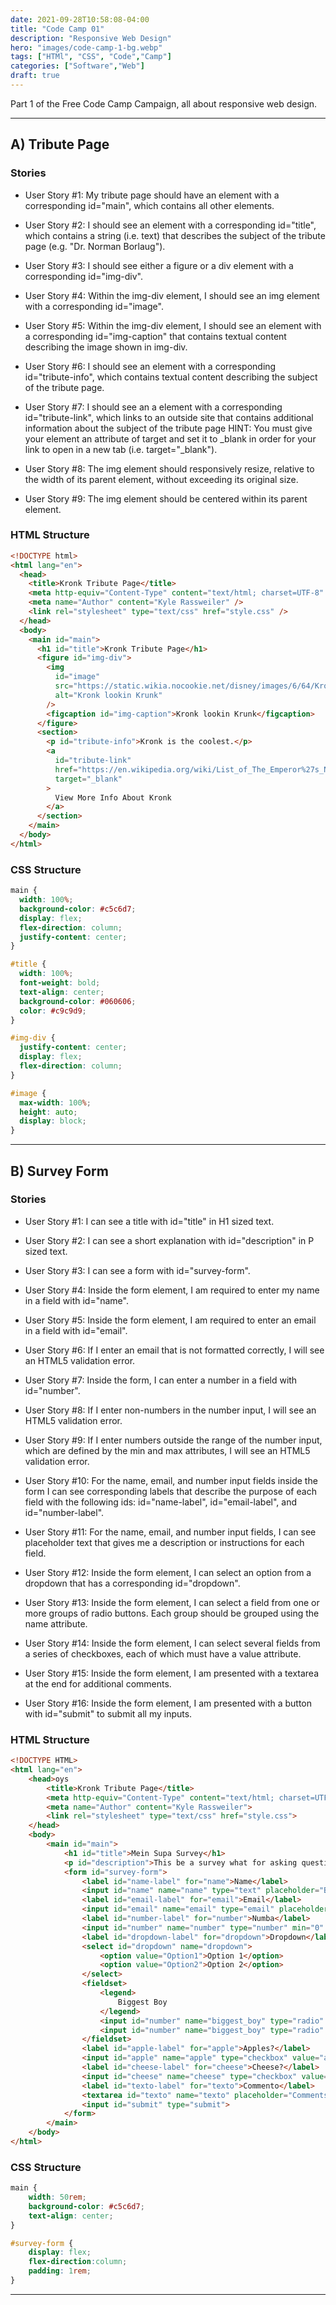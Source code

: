```yaml
---
date: 2021-09-28T10:58:08-04:00
title: "Code Camp 01"
description: "Responsive Web Design"
hero: "images/code-camp-1-bg.webp"
tags: ["HTMl", "CSS", "Code","Camp"]
categories: ["Software","Web"]
draft: true
---
```


Part 1 of the Free Code Camp Campaign, all about responsive web design.

<!--more-->

___

## A) Tribute Page

### Stories

- User Story #1: My tribute page should have an element with a corresponding id="main", which contains all other elements.

- User Story #2: I should see an element with a corresponding id="title", which contains a string (i.e. text) that describes the subject of the tribute page (e.g. "Dr. Norman Borlaug").

- User Story #3: I should see either a figure or a div element with a corresponding id="img-div".

- User Story #4: Within the img-div element, I should see an img element with a corresponding id="image".

- User Story #5: Within the img-div element, I should see an element with a corresponding id="img-caption" that contains textual content describing the image shown in img-div.

- User Story #6: I should see an element with a corresponding id="tribute-info", which contains textual content describing the subject of the tribute page.

- User Story #7: I should see an a element with a corresponding id="tribute-link", which links to an outside site that contains additional information about the subject of the tribute page HINT: You must give your element an attribute of target and set it to \_blank in order for your link to open in a new tab (i.e. target="\_blank").

- User Story #8: The img element should responsively resize, relative to the width of its parent element, without exceeding its original size.

- User Story #9: The img element should be centered within its parent element.

### HTML Structure

```html
<!DOCTYPE html>
<html lang="en">
  <head>
    <title>Kronk Tribute Page</title>
    <meta http-equiv="Content-Type" content="text/html; charset=UTF-8" />
    <meta name="Author" content="Kyle Rassweiler" />
    <link rel="stylesheet" type="text/css" href="style.css" />
  </head>
  <body>
    <main id="main">
      <h1 id="title">Kronk Tribute Page</h1>
      <figure id="img-div">
        <img
          id="image"
          src="https://static.wikia.nocookie.net/disney/images/6/64/Kronk_.jpg"
          alt="Kronk lookin Krunk"
        />
        <figcaption id="img-caption">Kronk lookin Krunk</figcaption>
      </figure>
      <section>
        <p id="tribute-info">Kronk is the coolest.</p>
        <a
          id="tribute-link"
          href="https://en.wikipedia.org/wiki/List_of_The_Emperor%27s_New_Groove_characters#Kronk"
          target="_blank"
        >
          View More Info About Kronk
        </a>
      </section>
    </main>
  </body>
</html>
```

### CSS Structure

```css
main {
  width: 100%;
  background-color: #c5c6d7;
  display: flex;
  flex-direction: column;
  justify-content: center;
}

#title {
  width: 100%;
  font-weight: bold;
  text-align: center;
  background-color: #060606;
  color: #c9c9d9;
}

#img-div {
  justify-content: center;
  display: flex;
  flex-direction: column;
}

#image {
  max-width: 100%;
  height: auto;
  display: block;
}
```

___

## B) Survey Form

### Stories

- User Story #1: I can see a title with id="title" in H1 sized text.

- User Story #2: I can see a short explanation with id="description" in P sized text.

- User Story #3: I can see a form with id="survey-form".

- User Story #4: Inside the form element, I am required to enter my name in a field with id="name".

- User Story #5: Inside the form element, I am required to enter an email in a field with id="email".

- User Story #6: If I enter an email that is not formatted correctly, I will see an HTML5 validation error.

- User Story #7: Inside the form, I can enter a number in a field with id="number".

- User Story #8: If I enter non-numbers in the number input, I will see an HTML5 validation error.

- User Story #9: If I enter numbers outside the range of the number input, which are defined by the min and max attributes, I will see an HTML5 validation error.

- User Story #10: For the name, email, and number input fields inside the form I can see corresponding labels that describe the purpose of each field with the following ids: id="name-label", id="email-label", and id="number-label".

- User Story #11: For the name, email, and number input fields, I can see placeholder text that gives me a description or instructions for each field.

- User Story #12: Inside the form element, I can select an option from a dropdown that has a corresponding id="dropdown".

- User Story #13: Inside the form element, I can select a field from one or more groups of radio buttons. Each group should be grouped using the name attribute.

- User Story #14: Inside the form element, I can select several fields from a series of checkboxes, each of which must have a value attribute.

- User Story #15: Inside the form element, I am presented with a textarea at the end for additional comments.

- User Story #16: Inside the form element, I am presented with a button with id="submit" to submit all my inputs.

### HTML Structure

```html
<!DOCTYPE HTML>
<html lang="en">
	<head>oys
		<title>Kronk Tribute Page</title>
		<meta http-equiv="Content-Type" content="text/html; charset=UTF-8" />
		<meta name="Author" content="Kyle Rassweiler">
		<link rel="stylesheet" type="text/css" href="style.css">
	</head>
	<body>
		<main id="main">
			<h1 id="title">Mein Supa Survey</h1>
			<p id="description">This be a survey what for asking questions</p>
			<form id="survey-form">
				<label id="name-label" for="name">Name</label>
				<input id="name" name="name" type="text" placeholder="Big Toys" required/>
				<label id="email-label" for="email">Email</label>
				<input id="email" name="email" type="email" placeholder="Biger@Toys.boys" required/>
				<label id="number-label" for="number">Numba</label>
				<input id="number" name="number" type="number" min="0" max="10" placeholder="9"/>
				<label id="dropdown-label" for="dropdown">Dropdown</label>
				<select id="dropdown" name="dropdown">
					<option value="Option1">Option 1</option>
					<option value="Option2">Option 2</option>
				</select>
				<fieldset>
					<legend>
						Biggest Boy
					</legend>
					<input id="number" name="biggest_boy" type="radio" value="Jung-li">Jung Li</input>
					<input id="number" name="biggest_boy" type="radio" value="Jeff">Jeff SingleBridge</input>
				</fieldset>
				<label id="apple-label" for="apple">Apples?</label>
				<input id="apple" name="apple" type="checkbox" value="apples"/>
				<label id="cheese-label" for="cheese">Cheese?</label>
				<input id="cheese" name="cheese" type="checkbox" value="cheese"/>
				<label id="texto-label" for="texto">Commento</label>
				<textarea id="texto" name="texto" placeholder="Comments ?"></textarea>
				<input id="submit" type="submit">
			</form>
		</main>
	</body>
</html>
```

### CSS Structure

```css
main {
	width: 50rem;
	background-color: #c5c6d7;
	text-align: center;
}

#survey-form {
	display: flex;
	flex-direction:column;
	padding: 1rem;
}
```

___